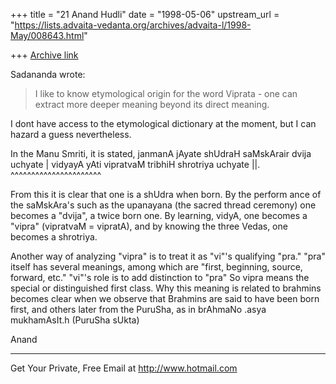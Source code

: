 +++
title = "21 Anand Hudli"
date = "1998-05-06"
upstream_url = "https://lists.advaita-vedanta.org/archives/advaita-l/1998-May/008643.html"

+++
[Archive link](https://lists.advaita-vedanta.org/archives/advaita-l/1998-May/008643.html)

 Sadananda wrote:

>I like to know  etymological origin for the word Viprata - one can
extract
>more deeper meaning beyond its direct meaning.
>

 I dont have access to the etymological dictionary at the moment,
 but I can hazard a guess nevertheless.

 In the Manu Smriti, it is stated, janmanA jAyate shUdraH saMskArair
 dvija uchyate | vidyayA yAti vipratvaM tribhiH shrotriya uchyate ||.
                 ^^^^^^^^^^^^^^^^^^^^^^

 From this it is clear that one is a shUdra when born. By the perform
 ance of the saMskAra's such as the upanayana (the sacred thread
 ceremony) one becomes a "dvija", a twice born one. By learning,
 vidyA, one becomes a "vipra" (vipratvaM = vipratA), and by knowing
 the three Vedas, one becomes a shrotriya.

 Another way of analyzing "vipra" is to treat it as "vi"'s qualifying
 "pra." "pra" itself has several meanings, among which are "first,
 beginning, source, forward, etc." "vi"'s role is to add  distinction
 to "pra" So vipra means the special or distinguished first class.
 Why this meaning is related to brahmins becomes clear when we
 observe that Brahmins are said to have been born first, and others
 later from the PuruSha, as in
 brAhmaNo .asya mukhamAsIt.h (PuruSha sUkta)

 Anand




______________________________________________________
Get Your Private, Free Email at http://www.hotmail.com

